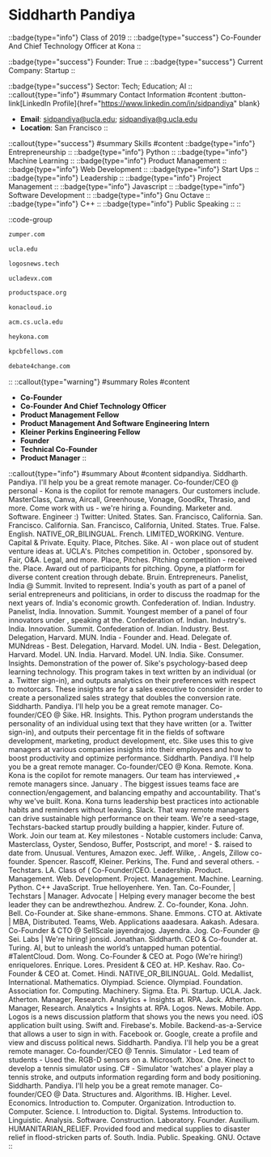 # Siddharth Pandiya
::badge{type="info"}
Class of 2019
::
::badge{type="success"}
Co-Founder And Chief Technology Officer at Kona
::

::badge{type="success"}
Founder: True
::
::badge{type="success"}
Current Company: Startup
::

::badge{type="success"}
Sector: Tech; Education; AI
::
::callout{type="info"}
#summary
Contact Information
#content
:button-link[LinkedIn Profile]{href="https://www.linkedin.com/in/sidpandiya" blank}
- **Email**: sidpandiya@ucla.edu; sidpandiya@g.ucla.edu
- **Location**: San Francisco
::

::callout{type="success"}
#summary
Skills
#content
::badge{type="info"}
Entrepreneurship
::
::badge{type="info"}
Python
::
::badge{type="info"}
Machine Learning
::
::badge{type="info"}
Product Management
::
::badge{type="info"}
Web Development
::
::badge{type="info"}
Start Ups
::
::badge{type="info"}
Leadership
::
::badge{type="info"}
Project Management
::
::badge{type="info"}
Javascript
::
::badge{type="info"}
Software Development
::
::badge{type="info"}
Gnu Octave
::
::badge{type="info"}
C++
::
::badge{type="info"}
Public Speaking
::
::

::code-group
```bash [Zumper]
zumper.com
```
```bash [University of California, Los Angeles (UCLA)]
ucla.edu
```
```bash [Logos]
logosnews.tech
```
```bash [UCLA DevX]
ucladevx.com
```
```bash [Product Space]
productspace.org
```
```bash [KONA Cloud]
konacloud.io
```
```bash [ACM at UCLA]
acm.cs.ucla.edu
```
```bash [Kona]
heykona.com
```
```bash [Kpcb Fellows Program]
kpcbfellows.com
```
```bash [Debate For Changes]
debate4change.com
```
::
::callout{type="warning"}
#summary
Roles
#content
- **Co-Founder**
- **Co-Founder And Chief Technology Officer**
- **Product Management Fellow**
- **Product Management And Software Engineering Intern**
- **Kleiner Perkins Engineering Fellow**
- **Founder**
- **Technical Co-Founder**
- **Product Manager**
::

::callout{type="info"}
#summary
About
#content
sidpandiya. Siddharth. Pandiya. I'll help you be a great remote manager. Co-founder/CEO @ personal - Kona is the copilot for remote managers. Our customers include. MasterClass, Canva, Aircall, Greenhouse, Vonage, GoodRx, Thrasio, and more. Come work with us - we're hiring a. Founding. Marketer and. Software. Engineer :) Twitter: United. States. San. Francisco, California. San. Francisco. California. San. Francisco, California, United. States. True. False. English. NATIVE_OR_BILINGUAL. French. LIMITED_WORKING. Venture. Capital & Private. Equity. Place, Pitches. Sike. AI - won place out of student venture ideas at. UCLA's. Pitches competition in. October , sponsored by. Fair, O&A. Legal, and more. Place, Pitches. Pitching competition - received the. Place. Award out of participants for pitching. Opyne, a platform for diverse content creation through debate. Bruin. Entrepreneurs. Panelist, India @ Summit. Invited to represent. India's youth as part of a panel of serial entrepreneurs and politicians, in order to discuss the roadmap for the next years of. India's economic growth. Confederation of. Indian. Industry. Panelist, India. Innovation. Summit. Youngest member of a panel of four innovators under , speaking at the. Confederation of. Indian. Industry's. India. Innovation. Summit. Confederation of. Indian. Industry. Best. Delegation, Harvard. MUN. India - Founder and. Head. Delegate of. MUNdreas - Best. Delegation, Harvard. Model. UN. India - Best. Delegation, Harvard. Model. UN. India. Harvard. Model. UN. India. Sike. Consumer. Insights. Demonstration of the power of. Sike's psychology-based deep learning technology. This program takes in text written by an individual (or a. Twitter sign-in), and outputs analytics on their preferences with respect to motorcars. These insights are for a sales executive to consider in order to create a personalized sales strategy that doubles the conversion rate. Siddharth. Pandiya. I'll help you be a great remote manager. Co-founder/CEO @ Sike. HR. Insights. This. Python program understands the personality of an individual using text that they have written (or a. Twitter sign-in), and outputs their percentage fit in the fields of software development, marketing, product development, etc. Sike uses this to give managers at various companies insights into their employees and how to boost productivity and optimize performance. Siddharth. Pandiya. I'll help you be a great remote manager. Co-founder/CEO @ Kona. Remote. Kona. Kona is the copilot for remote managers. Our team has interviewed ,+ remote managers since. January . The biggest issues teams face are connection/engagement, and balancing empathy and accountability. That's why we've built. Kona. Kona turns leadership best practices into actionable habits and reminders without leaving. Slack. That way remote managers can drive sustainable high performance on their team. We're a seed-stage, Techstars-backed startup proudly building a happier, kinder. Future of. Work. Join our team at. Key milestones - Notable customers include: Canva, Masterclass, Oyster, Sendoso, Buffer, Postscript, and more! - $. raised to date from. Unusual. Ventures, Amazon exec. Jeff. Wilke, . Angels, Zillow co-founder. Spencer. Rascoff, Kleiner. Perkins, The. Fund and several others. - Techstars. LA. Class of ( Co-Founder/CEO. Leadership. Product. Management. Web. Development. Project. Management. Machine. Learning. Python. C++ JavaScript. True helloyenhere. Yen. Tan. Co-Founder, | Techstars | Manager. Advocate | Helping every manager become the best leader they can be andrewthezhou. Andrew. Z. Co-founder, Kona. John. Bell. Co-Founder at. Sike shane-emmons. Shane. Emmons. CTO at. Aktivate | MBA, Distributed. Teams, Web. Applications aaadesara. Aakash. Adesara. Co-Founder & CTO @ SellScale jayendrajog. Jayendra. Jog. Co-Founder @ Sei. Labs | We're hiring! jonsid. Jonathan. Siddharth. CEO & Co-founder at. Turing. AI, but to unleash the world’s untapped human potential. #TalentCloud. Dom. Wong. Co-Founder & CEO at. Pogo (We're hiring!) enriquelores. Enrique. Lores. President & CEO at. HP. Keshav. Rao. Co-Founder & CEO at. Comet. Hindi. NATIVE_OR_BILINGUAL. Gold. Medallist, International. Mathematics. Olympiad. Science. Olympiad. Foundation. Association for. Computing. Machinery. Sigma. Eta. Pi. Startup. UCLA. Jack. Atherton. Manager, Research. Analytics + Insights at. RPA. Jack. Atherton. Manager, Research. Analytics + Insights at. RPA. Logos. News. Mobile. App. Logos is a news discussion platform that shows you the news you need. iOS application built using. Swift and. Firebase's. Mobile. Backend-as-a-Service that allows a user to sign in with. Facebook or. Google, create a profile and view and discuss political news. Siddharth. Pandiya. I'll help you be a great remote manager. Co-founder/CEO @ Tennis. Simulator - Led team of students - Used the. RGB-D sensors on a. Microsoft. Xbox. One. Kinect to develop a tennis simulator using. C# - Simulator 'watches' a player play a tennis stroke, and outputs information regarding form and body positioning. Siddharth. Pandiya. I'll help you be a great remote manager. Co-founder/CEO @ Data. Structures and. Algorithms. IB. Higher. Level. Economics. Introduction to. Computer. Organization. Introduction to. Computer. Science. I. Introduction to. Digital. Systems. Introduction to. Linguistic. Analysis. Software. Construction. Laboratory. Founder. Auxilium. HUMANITARIAN_RELIEF. Provided food and medical supplies to disaster relief in flood-stricken parts of. South. India. Public. Speaking. GNU. Octave
::
